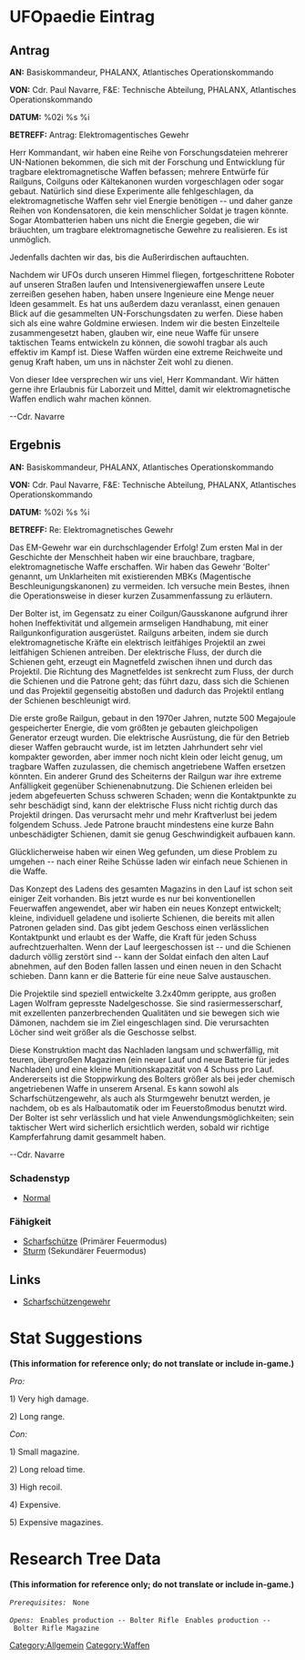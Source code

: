 # UFOpaedie Eintrag

## Antrag

**AN:** Basiskommandeur, PHALANX, Atlantisches Operationskommando

**VON:** Cdr. Paul Navarre, F&E: Technische Abteilung, PHALANX,
Atlantisches Operationskommando

**DATUM:** %02i %s %i

**BETREFF:** Antrag: Elektromagentisches Gewehr

Herr Kommandant, wir haben eine Reihe von Forschungsdateien mehrerer
UN-Nationen bekommen, die sich mit der Forschung und Entwicklung für
tragbare elektromagnetische Waffen befassen; mehrere Entwürfe für
Railguns, Coilguns oder Kältekanonen wurden vorgeschlagen oder sogar
gebaut. Natürlich sind diese Experimente alle fehlgeschlagen, da
elektromagnetische Waffen sehr viel Energie benötigen -- und daher ganze
Reihen von Kondensatoren, die kein menschlicher Soldat je tragen könnte.
Sogar Atombatterien haben uns nicht die Energie gegeben, die wir
bräuchten, um tragbare elektromagnetische Gewehre zu realisieren. Es ist
unmöglich.

Jedenfalls dachten wir das, bis die Außerirdischen auftauchten.

Nachdem wir UFOs durch unseren Himmel fliegen, fortgeschrittene Roboter
auf unseren Straßen laufen und Intensivenergiewaffen unsere Leute
zerreißen gesehen haben, haben unsere Ingenieure eine Menge neuer Ideen
gesammelt. Es hat uns außerdem dazu veranlasst, einen genauen Blick auf
die gesammelten UN-Forschungsdaten zu werfen. Diese haben sich als eine
wahre Goldmine erwiesen. Indem wir die besten Einzelteile
zusammengesetzt haben, glauben wir, eine neue Waffe für unsere
taktischen Teams entwickeln zu können, die sowohl tragbar als auch
effektiv im Kampf ist. Diese Waffen würden eine extreme Reichweite und
genug Kraft haben, um uns in nächster Zeit wohl zu dienen.

Von dieser Idee versprechen wir uns viel, Herr Kommandant. Wir hätten
gerne ihre Erlaubnis für Laborzeit und Mittel, damit wir
elektromagnetische Waffen endlich wahr machen können.

--Cdr. Navarre

## Ergebnis

**AN:** Basiskommandeur, PHALANX, Atlantisches Operationskommando

**VON:** Cdr. Paul Navarre, F&E: Technische Abteilung, PHALANX,
Atlantisches Operationskommando

**DATUM:** %02i %s %i

**BETREFF:** Re: Elektromagnetisches Gewehr

Das EM-Gewehr war ein durchschlagender Erfolg! Zum ersten Mal in der
Geschichte der Menschheit haben wir eine brauchbare, tragbare,
elektromagnetische Waffe erschaffen. Wir haben das Gewehr 'Bolter'
genannt, um Unklarheiten mit existierenden MBKs (Magentische
Beschleunigungskanonen) zu vermeiden. Ich versuche mein Bestes, ihnen
die Operationsweise in dieser kurzen Zusammenfassung zu erläutern.

Der Bolter ist, im Gegensatz zu einer Coilgun/Gausskanone aufgrund ihrer
hohen Ineffektivität und allgemein armseligen Handhabung, mit einer
Railgunkonfiguration ausgerüstet. Railguns arbeiten, indem sie durch
elektromagnetische Kräfte ein elektrisch leitfähiges Projektil an zwei
leitfähigen Schienen antreiben. Der elektrische Fluss, der durch die
Schienen geht, erzeugt ein Magnetfeld zwischen ihnen und durch das
Projektil. Die Richtung des Magnetfeldes ist senkrecht zum Fluss, der
durch die Schienen und die Patrone geht; das führt dazu, dass sich die
Schienen und das Projektil gegenseitig abstoßen und dadurch das
Projektil entlang der Schienen beschleunigt wird.

Die erste große Railgun, gebaut in den 1970er Jahren, nutzte 500
Megajoule gespeicherter Energie, die vom größten je gebauten
gleichpoligen Generator erzeugt wurden. Die elektrische Ausrüstung, die
für den Betrieb dieser Waffen gebraucht wurde, ist im letzten
Jahrhundert sehr viel kompakter geworden, aber immer noch nicht klein
oder leicht genug, um tragbare Waffen zuzulassen, die chemisch
angetriebene Waffen ersetzen könnten. Ein anderer Grund des Scheiterns
der Railgun war ihre extreme Anfälligkeit gegenüber Schienenabnutzung.
Die Schienen erleiden bei jedem abgefeuerten Schuss schweren Schaden;
wenn die Kontaktpunkte zu sehr beschädigt sind, kann der elektrische
Fluss nicht richtig durch das Projektil dringen. Das verursacht mehr und
mehr Kraftverlust bei jedem folgendem Schuss. Jede Patrone braucht
mindestens eine kurze Bahn unbeschädigter Schienen, damit sie genug
Geschwindigkeit aufbauen kann.

Glücklicherweise haben wir einen Weg gefunden, um diese Problem zu
umgehen -- nach einer Reihe Schüsse laden wir einfach neue Schienen in
die Waffe.

Das Konzept des Ladens des gesamten Magazins in den Lauf ist schon seit
einiger Zeit vorhanden. Bis jetzt wurde es nur bei konventionellen
Feuerwaffen angewendet, aber wir haben ein neues Konzept entwickelt;
kleine, individuell geladene und isolierte Schienen, die bereits mit
allen Patronen geladen sind. Das gibt jedem Geschoss einen verlässlichen
Kontaktpunkt und erlaubt es der Waffe, die Kraft für jeden Schuss
aufrechtzuerhalten. Wenn der Lauf leergeschossen ist -- und die Schienen
dadurch völlig zerstört sind -- kann der Soldat einfach den alten Lauf
abnehmen, auf den Boden fallen lassen und einen neuen in den Schacht
schieben. Dann kann er die Batterie für eine neue Salve austauschen.

Die Projektile sind speziell entwickelte 3.2x40mm gerippte, aus großen
Lagen Wolfram gepresste Nadelgeschosse. Sie sind rasiermesserscharf, mit
exzellenten panzerbrechenden Qualitäten und sie bewegen sich wie
Dämonen, nachdem sie im Ziel eingeschlagen sind. Die verursachten Löcher
sind weit größer als die Geschosse selbst.

Diese Konstruktion macht das Nachladen langsam und schwerfällig, mit
teuren, übergroßen Magazinen (ein neuer Lauf und neue Batterie für jedes
Nachladen) und eine kleine Munitionskapazität von 4 Schuss pro Lauf.
Andererseits ist die Stoppwirkung des Bolters größer als bei jeder
chemisch angetriebenen Waffe in unserem Arsenal. Es kann sowohl als
Scharfschützengewehr, als auch als Sturmgewehr benutzt werden, je
nachdem, ob es als Halbautomatik oder im Feuerstoßmodus benutzt wird.
Der Bolter ist sehr verlässlich und hat viele Anwendungsmöglichkeiten;
sein taktischer Wert wird sicherlich ersichtlich werden, sobald wir
richtige Kampferfahrung damit gesammelt haben.

--Cdr. Navarre

### Schadenstyp

- [Normal](Schaden/Normal "wikilink")

### Fähigkeit

- [Scharfschütze](Fähigkeiten/Scharfschütze "wikilink") (Primärer
  Feuermodus)
- [Sturm](Fähigkeiten/Sturm "wikilink") (Sekundärer Feuermodus)

## Links

- [Scharfschützengewehr](Ausrüstung/Primärwaffen/Scharfschützengewehr "wikilink")

# Stat Suggestions

**(This information for reference only; do not translate or include
in-game.)**

*Pro:*

1\) Very high damage.

2\) Long range.

*Con:*

1\) Small magazine.

2\) Long reload time.

3\) High recoil.

4\) Expensive.

5\) Expensive magazines.

# Research Tree Data

**(This information for reference only; do not translate or include
in-game.)**

*`Prerequisites:`*
` None`

*`Opens:`*
` Enables production -- Bolter Rifle`
` Enables production -- Bolter Rifle Magazine`

[Category:Allgemein](Category:Allgemein "wikilink")
[Category:Waffen](Category:Waffen "wikilink")